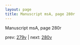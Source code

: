 ```yaml
---
layout: page
title: Manuscript msA, page 280r
---
```


Manuscript msA, page 280r

prev:  [279v](../279v) | next:  [280v](../280v)